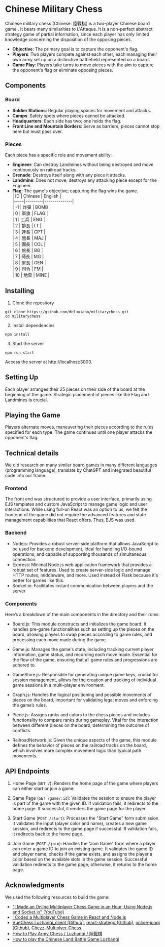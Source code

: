 # Chinese Military Chess

Chinese military chess (Chinese: 陸戰棋) is a two-player Chinese board game . It bears many similarities to L'Attaque. It is a non-perfect abstract strategy game of partial information, since each player has only limited knowledge concerning the disposition of the opposing pieces. 

- **Objective**: The primary goal is to capture the opponent's flag.
- **Players**: Two players compete against each other, each managing their own army set up on a distinctive battlefield represented on a board.
- **Game Play**: Players take turns to move pieces with the aim to capture the opponent's flag or eliminate opposing pieces.

## Components

### Board

- **Soldier Stations**: Regular playing spaces for movement and attacks.
- **Camps**: Safety spots where pieces cannot be attacked.
- **Headquarters**: Each side has two; one holds the flag.
- **Front Line and Mountain Borders**: Serve as barriers; pieces cannot stop here but must pass over.

### Pieces

Each piece has a specific role and movement ability:

- **Engineer**: Can destroy Landmines without being destroyed and move continuously on railroad tracks.
- **Grenade**: Destroys itself along with any piece it attacks.
- **Landmine**: Does not move; destroys any attacking piece except for the Engineer.
- **Flag**: The game's objective; capturing the flag wins the game.  
| ID  | Chinese | English      |  
|-----|---------|--------------|  
| -1  | 炸彈    | BOMB         |  
| 0   | 軍旗    | FLAG         |  
| 1   | 工兵    | ENG          |  
| 2   | 排長    | LT           |  
| 3   | 連長    | CPT          |  
| 4   | 營長    | MAJ          |  
| 5   | 團長    | COL          |  
| 6   | 旅長    | BG           |  
| 7   | 師長    | MG           |  
| 8   | 軍長    | GEN          |  
| 9   | 司令    | FM           |  
| 10  | 地雷    | MINE         |  

## Installing

1. Clone the repository

```
git clone https://github.com/deluxiano/militarychess.git
cd militarychess
```

2. Install dependencies

```
npm install
```

3. Start the server

```
npm run start
```
Access the server at http://localhost:3000.


## Setting Up

Each player arranges their 25 pieces on their side of the board at the beginning of the game. Strategic placement of pieces like the Flag and Landmines is crucial.

## Playing the Game

Players alternate moves, maneuvering their pieces according to the rules specified for each type. The game continues until one player attacks the opponent's flag.

## Technical details
We did research on many similar board games in many different languages (programming language), translate by ChatGPT and integrated beautiful code into our frame.


### Frontend
The front end was structured to provide a user interface, primarily using EJS templates and custom JavaScript to manage game logic and user interactions. While using full-on React was an option to us, we felt the frontend of the game did not require the advanced features and state management capabilities that React offers. Thus, EJS was used. 

### Backend 
- Nodejs: Provides a robust server-side platform that allows JavaScript to be used for backend development, ideal for handling I/O-bound operations, and capable of supporting thousands of simultaneous connection. 
- Express: Minimal Node.js web application framework that provides a robust set of features. Used to create server-side logic and manage HTTP routes, middleware, and more. Used instead of Flask because it's better for games like this.
- Socket.io: Facilitates instant communication between players and the server

### Components
Here’s a breakdown of the main components in the directory and their roles:

- Board.js: This module constructs and initializes the game board. It handles pre-game functionalities such as setting up the pieces on the board, allowing players to swap pieces according to game rules, and processing each move made during the game.

- Game.js: Manages the game's state, including tracking current player information, game status, and recording each move made. Essential for the flow of the game, ensuring that all game rules and progressions are adhered to.

- GameStore.js: Responsible for generating unique game keys, crucial for session management, allows for the creation and tracking of individual game sessions in a multi-player environment.

- Graph.js: Handles the logical positioning and possible movements of pieces on the board, important for validating legal moves and enforcing the game’s rules.

- Piece.js: Assigns ranks and colors to the chess pieces and includes functionality to compare ranks during gameplay. Vital for the interaction between different pieces on the board, determining the outcome of conflicts.

- RailroadNetwork.js: Given the unique aspects of the game, this module defines the behavior of pieces on the railroad tracks on the board, which involves more complex movement logic than typical path movements. 


## API Endpoints
1. Home Page (`GET /`): Renders the home page of the game where players can either start or join a game.

2. Game Page (`GET /game/:id`): Validates the session to ensure the player is part of the game with the given ID. If validation fails, it redirects to the home page. If successful, it renders the game page for the player.

3. Start Game (`POST /start`): Processes the "Start Game" form submission. It validates the input (player color and name), creates a new game session, and redirects to the game page if successful. If validation fails, it redirects back to the home page.

4. Join Game (`POST /join`): Handles the "Join Game" form where a player can enter a game ID to join an existing game. It validates the game ID and player name, checks if the game exists, and assigns the player a color based on the available slots in the game session. Successful validation redirects to the game page; otherwise, it returns to the home page.


## Acknowledgments
We used the following resources to build the game:
- ["I Made an Online Multiplayer Chess Game in an Hour, Using Node.js and Socket.io" (YouTube)](https://www.youtube.com/watch?v=71BWw_tNhbk)
- [I Coded a Multiplayer Chess Game in React and Node.js](https://www.youtube.com/watch?v=QwUZxCBtfLw)
- [VueChess](https://github.com/gustaYo/vue-chess)[ Luzhanqi_client (Github)](https://github.com/Tranxpotter/Luzhanqi_client), [react-stratego (Github)](https://github.com/LDK/react-stratego), [online-junqi (Github)](https://github.com/edwardli/Junqi), [ Chezz-Multiplyer-Chess
](https://github.com/00xkhaled/Chezz-Multiplyer-Chess)
- [How to Play Army Chess / Luzhanqi / 陸戰棋](https://www.ymimports.com/pages/how-to-play-luzhanqi)
- [How to play the Chinese Land Battle Game
Luzhanqi](https://ancientchess.com/page/play-luzhanqi.htm)
